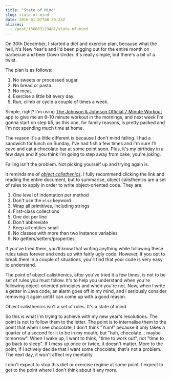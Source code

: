 ```yaml
---
title: "State of Mind"
slug: state-of-mind
date: 2016-01-07T08:30:23Z
aliases:
  - /post/136803119487/state-of-mind
---
```


On 30th December, I started a diet and exercise plan, because what the hell, it's New Year's and I'd been pigging out for the entire month on barbecue and beer Down Under. It's really simple, but there's a bit of a twist.

The plan is as follows:

1. No sweets or processed sugar.
2. No bread or pasta.
3. No meat.
4. Exercise a little bit every day.
5. Run, climb or cycle a couple of times a week.

<!--more-->

Simple, right? I'm using [The Johnson & Johnson Official 7 Minute Workout][] app to give me an 8–10 minute workout in the mornings, and next week I'm gonna start on step #5, as this one, for family reasons, is pretty packed and I'm not spending much time at home.

The reason it's a little different is because I don't mind failing. I had a sandwich for lunch on Sunday, I've had fish a few times and I'm sure I'll cave and eat a chocolate bar at some point soon. Plus, it's my birthday in a few days and if you think I'm going to step away from cake, you're joking.

Failing isn't the problem. Not picking yourself up and trying again is.

It reminds me of [_object calisthenics_][object calisthenics]. I fully recommend clicking the link and reading the entire document, but to summarise, object calisthenics are a set of rules to apply in order to write object-oriented code. They are:

1. One level of indentation per method
2. Don't use the `else` keyword
3. Wrap all primitives, including strings
4. First-class collections
5. One dot per line
6. Don't abbreviate
7. Keep all entities small
8. No classes with more than two instance variables
9. No getters/setters/properties

If you've tried them, you'll know that writing anything while following these rules takes forever and ends up with fairly ugly code. However, if you opt to break them in a couple of situations, you'll find that your code is very easy to understand.

The point of object calisthenics, after you've tried it a few times, is not to be set of rules you must follow. It's to help you understand when you're following object-oriented principles and when you're not. Now, when I write a getter in Java code, an alarm goes off in my mind, and I seriously consider removing it again until I can come up with a good reason.

Object calisthenics isn't a set of rules. It's a state of mind.

So this is what I'm trying to achieve with my new year's resolutions. The point is not to follow them to the letter. The point is to internalise them to the point that when I see chocolate, I don't think "Yum!" because it only takes a quarter of a second for it to be in my mouth, but "huh, chocolate… maybe tomorrow". When I wake up, I want to think, "time to work out", not "time to go back to sleep". If I mess up once or twice, it doesn't matter. More to the point, if I actively decide that I want some chocolate, that's not a problem. The next day, it won't affect my mentality.

I don't expect to stop this diet or exercise regime at some point. I expect to get to the point where I don't think about it any more.

[the johnson & johnson official 7 minute workout]: https://7minuteworkout.jnj.com/
[object calisthenics]: https://www.cs.helsinki.fi/u/luontola/tdd-2009/ext/ObjectCalisthenics.pdf
